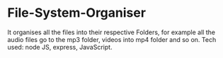 # File-System-Organiser
It organises all the files into their respective Folders, for example all the audio files go to the mp3 folder, videos into mp4 folder and so on. Tech used: node JS, express, JavaScript.
